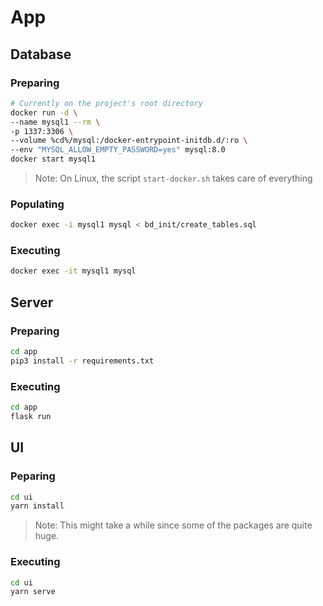 # App

## Database

### Preparing

```bash
# Currently on the project's root directory
docker run -d \
--name mysql1 --rm \
-p 1337:3306 \
--volume %cd%/mysql:/docker-entrypoint-initdb.d/:ro \
--env "MYSQL_ALLOW_EMPTY_PASSWORD=yes" mysql:8.0
docker start mysql1
```

> Note: On Linux, the script `start-docker.sh` takes care of everything

### Populating

```bash
docker exec -i mysql1 mysql < bd_init/create_tables.sql
```

### Executing

```bash
docker exec -it mysql1 mysql
```

## Server

### Preparing

```bash
cd app
pip3 install -r requirements.txt
```

### Executing

```bash
cd app
flask run
```

## UI

### Peparing

```bash
cd ui
yarn install
```

> Note: This might take a while since some of the packages are quite huge. 

### Executing

```bash
cd ui
yarn serve
```
